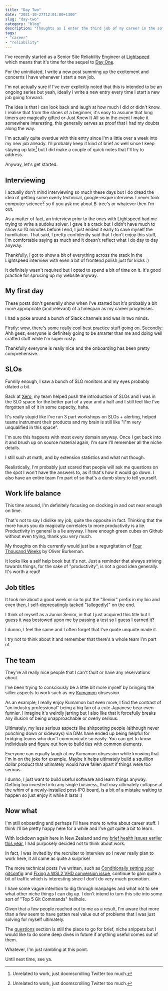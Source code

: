 ```yaml
---
title: "Day Two"
date: "2021-10-27T12:01:00+1300"
slug: "day-two"
category: "blog"
description: "Thoughts as I enter the third job of my career in the software industry"
tags:
- "career"
- "reliability"
---
```


I've recently started as a Senior Site Reliability Engineer at [Lightspeed](https://lightspeedhq.com/) which means that it's time for the sequel to [Day One](/blog/day-one).

For the uninitiated, I write a new post summing up the excitement and concerns I have whenever I start a new job.

I'm not actually sure if I've ever explicitly noted that this is intended to be an ongoing series but yeah, ideally I write a new entry every time I start a new job going forward.

The idea is that I can look back and laugh at how much I did or didn't know. I realise that from the shoes of a beginner, it's easy to assume that long timers are magically gifted or Just Knew It All so in the event I make it somewhere interesting, this generally serves as proof that I had my doubts along the way.

I'm actually quite overdue with this entry since I'm a little over a week into my new job already. I'll probably keep it kind of brief as well since I keep staying up late[^1] but I did make a couple of quick notes that I'll try to address.

Anyway, let's get started.

## Interviewing

I actually don't mind interviewing so much these days but I do dread the idea of getting some overly technical, google-esque interview. I never took computer science[^1] so if you ask me about B-tree's or whatever then I'm out.

As a matter of fact, an interview prior to the ones with Lightspeed had me trying to write a sudoku solver. I gave it a crack but I didn't have much to show so 10 minutes before I end, I just ended it early to save myself the humiliation. That said, I pretty confidently said that I don't enjoy this stuff, I'm comfortable saying as much and it doesn't reflect what I do day to day anyway.

Thankfully, I got to show a bit of everything across the stack in the Lightspeed interview with even a bit of frontend polish just for kicks :)

It definitely wasn't required but I opted to spend a bit of time on it. It's good practice for sprucing up my website anyway.

## My first day

These posts don't generally show when I've started but it's probably a bit more appropriate (and relevant) of a timespan as my career progresses.

I had a poke around a bunch of Slack channels and was in two minds.

Firstly: wow, there's some really cool best practice stuff going on. Secondly: Ahh geez, everyone is definitely going to be smarter than me and doing well crafted stuff while I'm super rusty.

Thankfully everyone is really nice and the onboarding has been pretty comprehensive.

## SLOs

Funnily enough, I saw a bunch of SLO monitors and my eyes probably dilated a bit.

Back at [Xero](https://www.xero.com/nz/), my team helped push the introduction of SLOs and I was in the SLO space for the better part of a year and a half and I still feel like I've forgotten all of it in some capacity, haha.

It's really stupid like I've run 3 part workshops on SLOs + alerting, helped teams instrument their products and my brain is still like "I"m very unqualified in this space".

I'm sure this happens with most every domain anyway. Once I get back into it and brush up on source material again, I'm sure I'll remember all the niche details.

I still such at math, and by extension statistics and what not though.

Realistically, I'm probably just scared that people will ask me questions on the spot I won't have the answers to, as if that's how it would go down. I also have an entire team I'm part of so that's a dumb story to tell yourself.

## Work life balance

This time around, I'm definitely focusing on clocking in and out near enough on time.

That's not to say I dislike my job, quite the opposite in fact. Thinking that the more hours you do magically correlates to more productivity is a lie. Productivity in general is a lie anyway. I have enough green cubes on Github without even trying, thank you very much.

My thoughts on this currently would just be a regurgitation of [Four Thousand Weeks](https://www.oliverburkeman.com/books) by Oliver Burkeman.

It looks like a self help book but it's not. Just a reminder that always striving towards things, for the sake of "productivity", is not a good idea generally. It's worth a read!

## Job titles

It took me about a good week or so to put the "Senior" prefix in my bio and even then, I self-deprecatingly tacked "(allegedly)" on the end.

I think of myself as a Junior Senior, in that I just acquired this title but I guess it was bestowed upon me by passing a test so I guess I earned it?

I dunno, I feel the same and I often forget that I've quote unquote made it.

I try not to think about it and remember that there's a whole team I'm part of.

## The team

They're all really nice people that I can't fault or have any reservations about.

I've been trying to consciously be a little bit more myself by bringing the sillier aspects to work such as my [Kumamon](https://en.wikipedia.org/wiki/Kumamon) obsession.

As an example, I really enjoy Kumamon but even more, I find the contrast of "an industry professional" being a big fan of a cute Japanese bear even funnier. I imagine it's weirdly jarring but I also like that it forcefully breaks any illusion of being unapproachable or overly serious.

Ultimately, my less serious aspects like shitposting people (although never punching down or sideways) via DMs have ended up being helpful for bridging teams who don't communicate so easily. You can get to know individuals and figure out how to build ties with common elements.

Everyone can equally laugh at my Kumamon obsession while knowing that I'm in on the joke for example. Maybe it helps ultimately build a squillion dollar product that ultimately would have fallen apart if things were too serious.

I dunno, I just want to build useful software and learn things anyway. Getting too invested into any single business, that may ultimately collapse at the whim of a newly-installed post-IPO board, is a bit of a mistake waiting to happen so just enjoy it while it lasts :)

## Now what

I'm still onboarding and perhaps I'll have more to write about career stuff. I think I'll be pretty happy here for a while and I've got quite a bit to learn.

With lockdown again here in New Zealand and my [brief health issues earlier this year](/blog/ride-the-curve/), I had purposely decided not to think about work.

In fact, I was invited by the recruiter to interview so I never really plan to work here, it all came as quite a surprise!

The more technical posts I've written, such as [Conditionally setting your gitconfig](/blog/conditional-gitconfig/) and [Fixing a WSL2 VHD conversion issue](/blog/wsl2-vhd-issue/), continue to gain quite a bit of traffic which is interesting since I don't do very much promotion.

I have some vague intention to dig through manpages and what not to see what other niche things I can dig up. I don't intend to turn this site into some sort of "Top 5 Git Commands" hellhole.

Given that a few people reached out to me as a result, I'm aware that more than a few seem to have gotten real value out of problems that I was just solving for myself ultimately.

The [questions](/questions) section is still the place to go for brief, niche snippets but I would like to do some deep dives in future if anything useful comes out of them.

Whatever, I'm just rambling at this point.

Until next time, see ya.

[^1]: Unrelated to work, just doomscrolling Twitter too much.
[^2]: I was actually rejected from university, not that I really wanted to go anyway. I considered myself allergic to debt, at least on that scale.